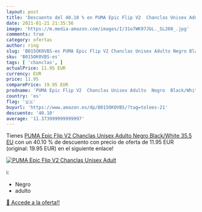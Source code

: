 ```yaml
---
layout: post
title: 'Descuento del 40.10 % en PUMA Epic Flip V2  Chanclas Unisex Adult'
date: 2021-01-21 21:35:56
image: 'https://m.media-amazon.com/images/I/31o7WK97JbL._SL200_.jpg'
comments: true
category: ofertas
author: ring
slug: 'B015OK0VBS-es PUMA Epic Flip V2 Chanclas Unisex Adulto Negro Black/White...'
sku: 'B015OK0VBS-es'
tags: [ 'chanclas', ]
actualPrice: 11.95 EUR
currency: EUR
price: 11.95
comparePrice: 19.95 EUR
prodname: 'PUMA Epic Flip V2  Chanclas Unisex Adulto  Negro  Black/White   35.5 EU'
country: 'es'
flag: '🇪🇸'
buyurl: 'https://www.amazon.es/dp/B015OK0VBS/?tag=tolees-21'
descuento: '40.10'
average: '11.373999999999997'
---
```


Tienes [PUMA Epic Flip V2  Chanclas Unisex Adulto  Negro  Black/White   35.5 EU](https://www.amazon.es/dp/B015OK0VBS/?tag=tolees-21) con un 40.10 % de descuento con precio de oferta de 11.95 EUR (original: 19.95 EUR) en el siguiente enlace!

[![PUMA Epic Flip V2  Chanclas Unisex Adult](https://m.media-amazon.com/images/I/31o7WK97JbL._SL200_.jpg)](https://www.amazon.es/dp/B015OK0VBS/?tag=tolees-21)

ℹ️:

- Negro
- adulto

[🛒 Accede a la oferta!!](https://www.amazon.es/dp/B015OK0VBS/?tag=tolees-21)

